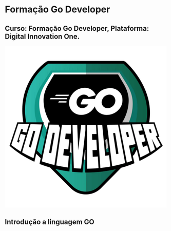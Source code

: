 # Formação Go Developer
## Curso: Formação Go Developer, Plataforma: Digital Innovation One.
![GoDeveloper](https://raw.githubusercontent.com/agsilvamhm/GoDeveloper/main/imagem.webp)

## Introdução a linguagem GO

